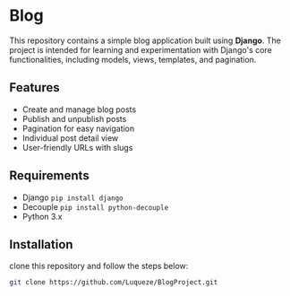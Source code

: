 # Blog

This repository contains a simple blog application built using **Django**. The project is intended for learning and experimentation with Django's core functionalities, including models, views, templates, and pagination.

## Features

- Create and manage blog posts
- Publish and unpublish posts
- Pagination for easy navigation
- Individual post detail view
- User-friendly URLs with slugs

## Requirements 
- Django `pip install django`
- Decouple `pip install python-decouple`
- Python 3.x


## Installation

clone this repository and follow the steps below:

```bash
git clone https://github.com/Luqueze/BlogProject.git
